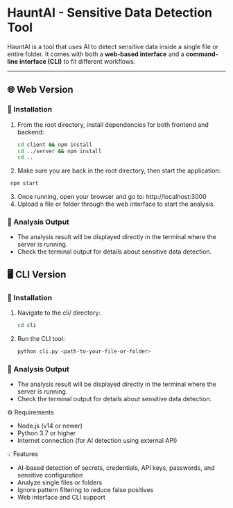 # HauntAI - Sensitive Data Detection Tool

HauntAI is a tool that uses AI to detect sensitive data inside a single file or entire folder. It comes with both a **web-based interface** and a **command-line interface (CLI)** to fit different workflows.

---

## 🌐 Web Version

### 🔧 Installation

1. From the root directory, install dependencies for both frontend and backend:
   ```bash
   cd client && npm install
   cd ../server && npm install
   cd ..
2. Make sure you are back in the root directory, then start the application:
  ```bash
   npm start
  ```
3. Once running, open your browser and go to:
   http://localhost:3000
4. Upload a file or folder through the web interface to start the analysis.

### 📂 Analysis Output
- The analysis result will be displayed directly in the terminal where the server is running.
- Check the terminal output for details about sensitive data detection.


## 🖥️ CLI Version

### 🔧 Installation
1. Navigate to the cli/ directory:
   ```bash
   cd cli
2. Run the CLI tool:
   ```bash
   python cli.py <path-to-your-file-or-folder>
   ```

### 📂 Analysis Output
- The analysis result will be displayed directly in the terminal where the server is running.
- Check the terminal output for details about sensitive data detection.


⚙️ Requirements
- Node.js (v14 or newer)
- Python 3.7 or higher
- Internet connection (for AI detection using external API)

💡 Features
- AI-based detection of secrets, credentials, API keys, passwords, and sensitive configuration
- Analyze single files or folders
- Ignore pattern filtering to reduce false positives
- Web interface and CLI support
